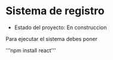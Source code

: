 <h1> Sistema de registro</h1>

- Estado del proyecto: En construccion

Para ejecutar el sistema debes poner 

'''npm install react'''
